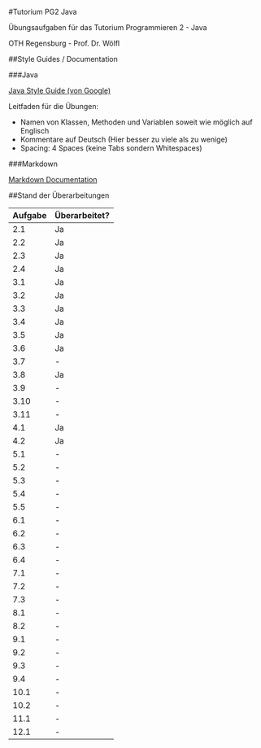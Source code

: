 #Tutorium PG2 Java

Übungsaufgaben für das Tutorium Programmieren 2 - Java

OTH Regensburg - Prof. Dr. Wölfl



##Style Guides / Documentation

###Java

[Java Style Guide (von Google)](http://google.github.io/styleguide/javaguide.html)

Leitfaden für die Übungen:

- Namen von Klassen, Methoden und Variablen soweit wie möglich auf Englisch
- Kommentare auf Deutsch (Hier besser zu viele als zu wenige)
- Spacing: 4 Spaces (keine Tabs sondern Whitespaces)

###Markdown

[Markdown Documentation](https://github.com/adam-p/markdown-here/wiki/Markdown-Cheatsheet)



##Stand der Überarbeitungen

| Aufgabe | Überarbeitet? |
|---------|---------------|
| 2.1     | Ja            |
| 2.2     | Ja            |
| 2.3     | Ja            |
| 2.4     | Ja            |
| 3.1     | Ja            |
| 3.2     | Ja            |
| 3.3     | Ja            |
| 3.4     | Ja            |
| 3.5     | Ja            |
| 3.6     | Ja            |
| 3.7     | -             |
| 3.8     | Ja            |
| 3.9     | -             |
| 3.10    | -             |
| 3.11    | -             |
| 4.1     | Ja            |
| 4.2     | Ja            |
| 5.1     | -             |
| 5.2     | -             |
| 5.3     | -             |
| 5.4     | -             |
| 5.5     | -             |
| 6.1     | -             |
| 6.2     | -             |
| 6.3     | -             |
| 6.4     | -             |
| 7.1     | -             |
| 7.2     | -             |
| 7.3     | -             |
| 8.1     | -             |
| 8.2     | -             |
| 9.1     | -             |
| 9.2     | -             |
| 9.3     | -             |
| 9.4     | -             |
| 10.1    | -             |
| 10.2    | -             |
| 11.1    | -             |
| 12.1    | -             |
